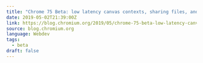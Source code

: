 ```yaml
---
title: "Chrome 75 Beta: low latency canvas contexts, sharing files, and numeric separators"
date: 2019-05-02T21:39:00Z
link: https://blog.chromium.org/2019/05/chrome-75-beta-low-latency-canvas.html
source: blog.chromium.org
language: Webdev
tags:
  - beta
draft: false
---
```

